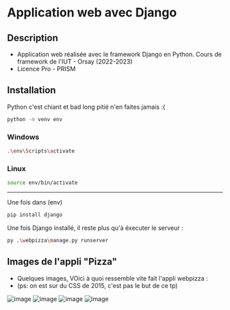 # Application web avec Django

## Description

- Application web réalisée avec le framework Django en Python. Cours de framework de l'IUT - Orsay (2022-2023)
- Licence Pro - PRISM

## Installation

Python c'est chiant et bad long pitié n'en faites jamais :( 

```bash
python -m venv env
```

### Windows
```bash
.\env\Scripts\activate
```

### Linux
```bash
source env/bin/activate
```
<hr>

Une fois dans (env)
```bash
pip install django
```

Une fois Django installé, il reste plus qu'à éxecuter le serveur :

```bash
py .\webpizza\manage.py runserver
```


## Images de l'appli "Pizza" 
- Quelques images, VOici à quoi ressemble vite fait l'appli webpizza :
- (ps: on est sur du CSS de 2015, c'est pas le but de ce tp)

![image](https://github.com/Suylo/Django-Python-Webapp/assets/31633046/804067a8-a376-4d47-a577-e2c73229b1da)
![image](https://github.com/Suylo/Django-Python-Webapp/assets/31633046/235a17cc-259c-4bff-ba36-c1670f0e1b67)
![image](https://github.com/Suylo/Django-Python-Webapp/assets/31633046/f0e9c38a-ba67-4336-912e-ac4008967ef3)
![image](https://github.com/Suylo/Django-Python-Webapp/assets/31633046/8d0b4c5a-5c94-4325-8907-be8a6025669a)
